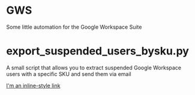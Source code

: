 # GWS
Some little automation for the Google Workspace Suite


# export_suspended_users_bysku.py
  A small script that allows you to extract suspended Google Workspace users with a specific SKU and send them via email
  
  [I'm an inline-style link](https://www.google.com)
  
 
  
